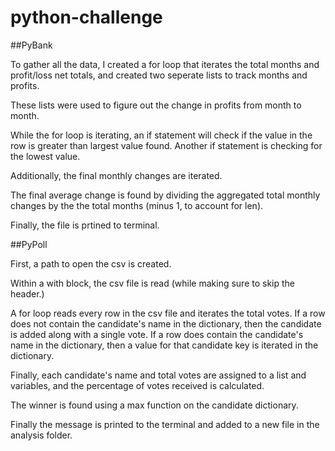 # python-challenge

##PyBank

To gather all the data, I created a for loop that iterates the total months and profit/loss net totals, and created two seperate lists to track months and profits. 

These lists were used to figure out the change in profits from month to month. 

While the for loop is iterating, an if statement will check if the value in the row is greater than largest value found. Another if statement is checking for the lowest value. 

Additionally, the final monthly changes are iterated. 

The final average change is found by dividing the aggregated total monthly changes by the the total months (minus 1, to account for len). 

Finally, the file is prtined to terminal. 

##PyPoll

First, a path to open the csv is created. 

Within a with block, the csv file is read (while making sure to skip the header.)

A for loop reads every row in the csv file and iterates the total votes. 
If a row does not contain the candidate's name in the dictionary, then the candidate is added along with a single vote. 
If a row does contain the candidate's name in the dictionary, then a value for that candidate key is iterated in the dictionary. 

Finally, each candidate's name and total votes are assigned to a list and variables, and the percentage of votes received is calculated. 

The winner is found using a max function on the candidate dictionary.

Finally the message is printed to the terminal and added to a new file in the analysis folder. 
